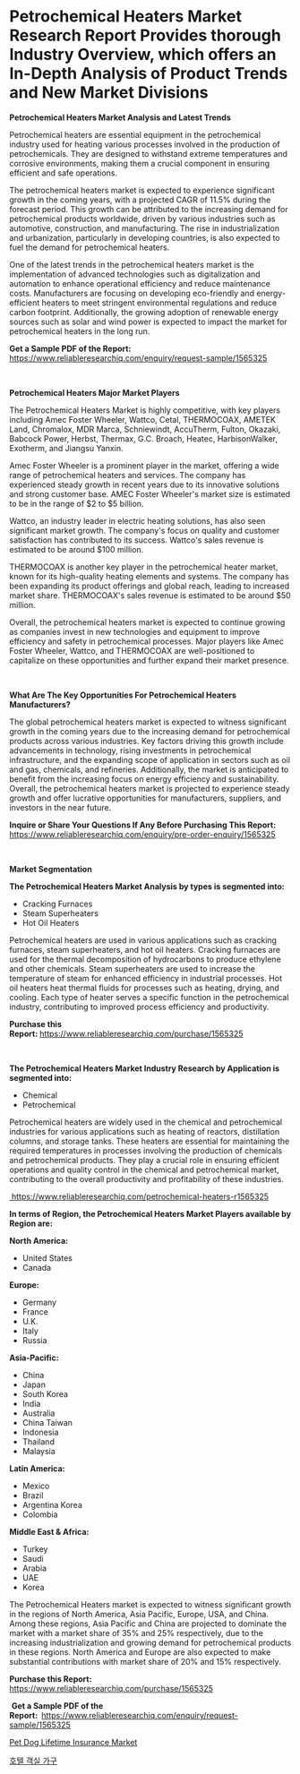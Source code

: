 <p><h1>Petrochemical Heaters Market Research Report Provides thorough Industry Overview, which offers an In-Depth Analysis of Product Trends and New Market Divisions</h1></p><p><strong>Petrochemical Heaters Market Analysis and Latest Trends</strong></p>
<p><p>Petrochemical heaters are essential equipment in the petrochemical industry used for heating various processes involved in the production of petrochemicals. They are designed to withstand extreme temperatures and corrosive environments, making them a crucial component in ensuring efficient and safe operations.</p><p>The petrochemical heaters market is expected to experience significant growth in the coming years, with a projected CAGR of 11.5% during the forecast period. This growth can be attributed to the increasing demand for petrochemical products worldwide, driven by various industries such as automotive, construction, and manufacturing. The rise in industrialization and urbanization, particularly in developing countries, is also expected to fuel the demand for petrochemical heaters.</p><p>One of the latest trends in the petrochemical heaters market is the implementation of advanced technologies such as digitalization and automation to enhance operational efficiency and reduce maintenance costs. Manufacturers are focusing on developing eco-friendly and energy-efficient heaters to meet stringent environmental regulations and reduce carbon footprint. Additionally, the growing adoption of renewable energy sources such as solar and wind power is expected to impact the market for petrochemical heaters in the long run.</p></p>
<p><strong>Get a Sample PDF of the Report:&nbsp;</strong> <a href="https://www.reliableresearchiq.com/enquiry/request-sample/1565325">https://www.reliableresearchiq.com/enquiry/request-sample/1565325</a></p>
<p>&nbsp;</p>
<p><strong>Petrochemical Heaters Major Market Players</strong></p>
<p><p>The Petrochemical Heaters Market is highly competitive, with key players including Amec Foster Wheeler, Wattco, Cetal, THERMOCOAX, AMETEK Land, Chromalox, MDR Marca, Schniewindt, AccuTherm, Fulton, Okazaki, Babcock Power, Herbst, Thermax, G.C. Broach, Heatec, HarbisonWalker, Exotherm, and Jiangsu Yanxin.</p><p>Amec Foster Wheeler is a prominent player in the market, offering a wide range of petrochemical heaters and services. The company has experienced steady growth in recent years due to its innovative solutions and strong customer base. AMEC Foster Wheeler's market size is estimated to be in the range of $2 to $5 billion.</p><p>Wattco, an industry leader in electric heating solutions, has also seen significant market growth. The company's focus on quality and customer satisfaction has contributed to its success. Wattco's sales revenue is estimated to be around $100 million.</p><p>THERMOCOAX is another key player in the petrochemical heater market, known for its high-quality heating elements and systems. The company has been expanding its product offerings and global reach, leading to increased market share. THERMOCOAX's sales revenue is estimated to be around $50 million.</p><p>Overall, the petrochemical heaters market is expected to continue growing as companies invest in new technologies and equipment to improve efficiency and safety in petrochemical processes. Major players like Amec Foster Wheeler, Wattco, and THERMOCOAX are well-positioned to capitalize on these opportunities and further expand their market presence.</p></p>
<p>&nbsp;</p>
<p><strong>What Are The Key Opportunities For Petrochemical Heaters Manufacturers?</strong></p>
<p><p>The global petrochemical heaters market is expected to witness significant growth in the coming years due to the increasing demand for petrochemical products across various industries. Key factors driving this growth include advancements in technology, rising investments in petrochemical infrastructure, and the expanding scope of application in sectors such as oil and gas, chemicals, and refineries. Additionally, the market is anticipated to benefit from the increasing focus on energy efficiency and sustainability. Overall, the petrochemical heaters market is projected to experience steady growth and offer lucrative opportunities for manufacturers, suppliers, and investors in the near future.</p></p>
<p><strong>Inquire or Share Your Questions If Any Before Purchasing This Report:</strong> <a href="https://www.reliableresearchiq.com/enquiry/pre-order-enquiry/1565325">https://www.reliableresearchiq.com/enquiry/pre-order-enquiry/1565325</a></p>
<p>&nbsp;</p>
<p><strong>Market Segmentation</strong></p>
<p><strong>The Petrochemical Heaters Market Analysis by types is segmented into:</strong></p>
<p><ul><li>Cracking Furnaces</li><li>Steam Superheaters</li><li>Hot Oil Heaters</li></ul></p>
<p><p>Petrochemical heaters are used in various applications such as cracking furnaces, steam superheaters, and hot oil heaters. Cracking furnaces are used for the thermal decomposition of hydrocarbons to produce ethylene and other chemicals. Steam superheaters are used to increase the temperature of steam for enhanced efficiency in industrial processes. Hot oil heaters heat thermal fluids for processes such as heating, drying, and cooling. Each type of heater serves a specific function in the petrochemical industry, contributing to improved process efficiency and productivity.</p></p>
<p><strong>Purchase this Report:&nbsp;</strong><a href="https://www.reliableresearchiq.com/purchase/1565325">https://www.reliableresearchiq.com/purchase/1565325</a></p>
<p>&nbsp;</p>
<p><strong>The Petrochemical Heaters Market Industry Research by Application is segmented into:</strong></p>
<p><ul><li>Chemical</li><li>Petrochemical</li></ul></p>
<p><p>Petrochemical heaters are widely used in the chemical and petrochemical industries for various applications such as heating of reactors, distillation columns, and storage tanks. These heaters are essential for maintaining the required temperatures in processes involving the production of chemicals and petrochemical products. They play a crucial role in ensuring efficient operations and quality control in the chemical and petrochemical market, contributing to the overall productivity and profitability of these industries.</p></p>
<p><a href="https://www.reliableresearchiq.com/petrochemical-heaters-r1565325">&nbsp;https://www.reliableresearchiq.com/petrochemical-heaters-r1565325</a></p>
<p><strong>In terms of Region, the Petrochemical Heaters Market Players available by Region are:</strong></p>
<p>
    <p> <strong> North America: </strong>
        <ul>
            <li>United States</li>
            <li>Canada</li>
        </ul>
        </p> 
    <p> <strong> Europe: </strong>
        <ul>
            <li>Germany</li>
            <li>France</li>
            <li>U.K.</li>
            <li>Italy</li>
            <li>Russia</li>
        </ul>
        </p> 
    <p> <strong> Asia-Pacific: </strong>
        <ul>
            <li>China</li>
            <li>Japan</li>
            <li>South Korea</li>
            <li>India</li>
            <li>Australia</li>
            <li>China Taiwan</li>
            <li>Indonesia</li>
            <li>Thailand</li>
            <li>Malaysia</li>
        </ul>
        </p> 
    <p> <strong> Latin America: </strong>
        <ul>
            <li>Mexico</li>
            <li>Brazil</li>
            <li>Argentina Korea</li>
            <li>Colombia</li>
        </ul>
        </p> 
    <p> <strong> Middle East & Africa: </strong>
        <ul>
            <li>Turkey</li>
            <li>Saudi</li>
            <li>Arabia</li>
            <li>UAE</li>
            <li>Korea</li>
        </ul>
    </p>
    </p>
<p><p>The Petrochemical Heaters market is expected to witness significant growth in the regions of North America, Asia Pacific, Europe, USA, and China. Among these regions, Asia Pacific and China are projected to dominate the market with a market share of 35% and 25% respectively, due to the increasing industrialization and growing demand for petrochemical products in these regions. North America and Europe are also expected to make substantial contributions with market share of 20% and 15% respectively.</p></p>
<p><strong>Purchase this Report: </strong><a href="https://www.reliableresearchiq.com/purchase/1565325">https://www.reliableresearchiq.com/purchase/1565325</a></p>
<p>&nbsp;<strong>Get a Sample PDF of the Report:&nbsp;&nbsp;</strong><a href="https://www.reliableresearchiq.com/enquiry/request-sample/1565325">https://www.reliableresearchiq.com/enquiry/request-sample/1565325</a></p>
<p><strong></strong></p>
<p><p><a href="https://issuu.com/reportprime-2/docs/pet-dog-lifetime-insurance-market-size-2030.pptx">Pet Dog Lifetime Insurance Market</a></p><p><a href="https://github.com/vss5505pa7z1p/Market-Research-Report-List-3/blob/main/928505944574.md">호텔 객실 가구</a></p></p>
